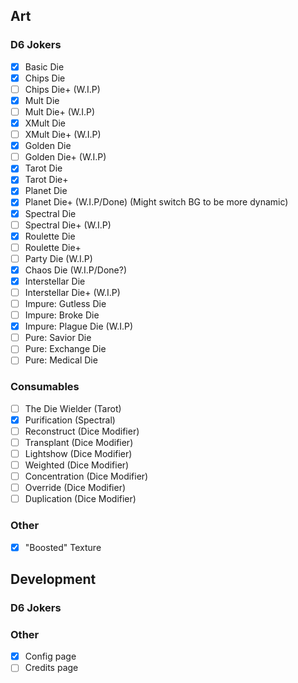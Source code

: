 ## Art
### D6 Jokers
- [x] Basic Die
- [x] Chips Die
- [ ] Chips Die+ (W.I.P)
- [x] Mult Die
- [ ] Mult Die+ (W.I.P)
- [x] XMult Die
- [ ] XMult Die+ (W.I.P)
- [x] Golden Die 
- [ ] Golden Die+ (W.I.P)
- [x] Tarot Die 
- [x] Tarot Die+
- [x] Planet Die 
- [x] Planet Die+ (W.I.P/Done) (Might switch BG to be more dynamic)
- [x] Spectral Die 
- [ ] Spectral Die+ (W.I.P)
- [x] Roulette Die 
- [ ] Roulette Die+
- [ ] Party Die (W.I.P)
- [x] Chaos Die (W.I.P/Done?)
- [x] Interstellar Die 
- [ ] Interstellar Die+ (W.I.P)
- [ ] Impure: Gutless Die
- [ ] Impure: Broke Die
- [x] Impure: Plague Die (W.I.P)
- [ ] Pure: Savior Die
- [ ] Pure: Exchange Die
- [ ] Pure: Medical Die
### Consumables
- [ ] The Die Wielder (Tarot)
- [x] Purification (Spectral)
- [ ] Reconstruct (Dice Modifier)
- [ ] Transplant (Dice Modifier)
- [ ] Lightshow (Dice Modifier)
- [ ] Weighted (Dice Modifier)
- [ ] Concentration (Dice Modifier)
- [ ] Override (Dice Modifier)
- [ ] Duplication (Dice Modifier)
### Other
- [x] "Boosted" Texture

## Development
### D6 Jokers
### Other
- [x] Config page
- [ ] Credits page
